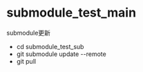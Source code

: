 # submodule_test_main

submodule更新

- cd submodule_test_sub
- git submodule update --remote
- git pull